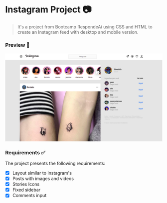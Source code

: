 # Instagram Project 📷
> It's a project from Bootcamp RespondeAí using CSS and HTML to create an Instagram feed with desktop and mobile version.
### Preview 👀
<a href="https://issitarual.github.io/projetoinstagram/#">
<img src="https://github.com/issitarual/projetoinstagram/blob/main/assets/Design%20sem%20nome.png?raw=true" alt="Instagram Feed">
</a>


### Requirements ✅

The project presents the following requirements:

- [x] Layout similar to Instagram's
- [x] Posts with images and videos
- [x] Stories Icons
- [x] Fixed sidebar
- [x] Comments input
